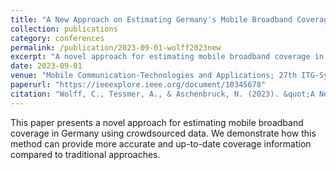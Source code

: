 ```yaml
---
title: "A New Approach on Estimating Germany's Mobile Broadband Coverage based on Crowdsourced Data"
collection: publications
category: conferences
permalink: /publication/2023-09-01-wolff2023new
excerpt: "A novel approach for estimating mobile broadband coverage in Germany using crowdsourced data, presented at the 27th ITG-Symposium on Mobile Communication."
date: 2023-09-01
venue: "Mobile Communication-Technologies and Applications; 27th ITG-Symposium"
paperurl: "https://ieeexplore.ieee.org/document/10345678"
citation: "Wolff, C., Tessmer, A., & Aschenbruck, N. (2023). &quot;A New Approach on Estimating Germany's Mobile Broadband Coverage based on Crowdsourced Data.&quot; <i>Mobile Communication-Technologies and Applications; 27th ITG-Symposium</i>, 31-36."
---
```


This paper presents a novel approach for estimating mobile broadband coverage in Germany using crowdsourced data. We demonstrate how this method can provide more accurate and up-to-date coverage information compared to traditional approaches. 